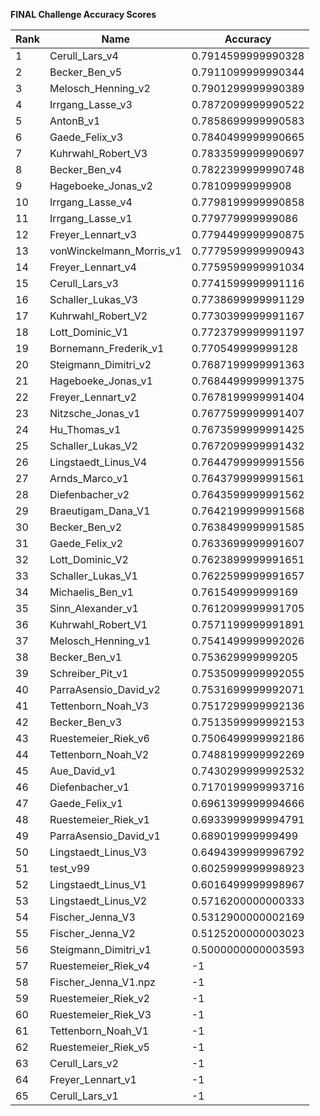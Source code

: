 **FINAL Challenge Accuracy Scores**



|Rank|Name|Accuracy|
|----|-----|---|
|1|Cerull_Lars_v4|0.7914599999990328|
|2|Becker_Ben_v5|0.7911099999990344|
|3|Melosch_Henning_v2|0.7901299999990389|
|4|Irrgang_Lasse_v3|0.7872099999990522|
|5|AntonB_v1|0.7858699999990583|
|6|Gaede_Felix_v3|0.7840499999990665|
|7|Kuhrwahl_Robert_V3|0.7833599999990697|
|8|Becker_Ben_v4|0.7822399999990748|
|9|Hageboeke_Jonas_v2|0.78109999999908|
|10|Irrgang_Lasse_v4|0.7798199999990858|
|11|Irrgang_Lasse_v1|0.779779999999086|
|12|Freyer_Lennart_v3|0.7794499999990875|
|13|vonWinckelmann_Morris_v1|0.7779599999990943|
|14|Freyer_Lennart_v4|0.7759599999991034|
|15|Cerull_Lars_v3|0.7741599999991116|
|16|Schaller_Lukas_V3|0.7738699999991129|
|17|Kuhrwahl_Robert_V2|0.7730399999991167|
|18|Lott_Dominic_V1|0.7723799999991197|
|19|Bornemann_Frederik_v1|0.770549999999128|
|20|Steigmann_Dimitri_v2|0.7687199999991363|
|21|Hageboeke_Jonas_v1|0.7684499999991375|
|22|Freyer_Lennart_v2|0.7678199999991404|
|23|Nitzsche_Jonas_v1|0.7677599999991407|
|24|Hu_Thomas_v1|0.7673599999991425|
|25|Schaller_Lukas_V2|0.7672099999991432|
|26|Lingstaedt_Linus_V4|0.7644799999991556|
|27|Arnds_Marco_v1|0.7643799999991561|
|28|Diefenbacher_v2|0.7643599999991562|
|29|Braeutigam_Dana_V1|0.7642199999991568|
|30|Becker_Ben_v2|0.7638499999991585|
|31|Gaede_Felix_v2|0.7633699999991607|
|32|Lott_Dominic_V2|0.7623899999991651|
|33|Schaller_Lukas_V1|0.7622599999991657|
|34|Michaelis_Ben_v1|0.761549999999169|
|35|Sinn_Alexander_v1|0.7612099999991705|
|36|Kuhrwahl_Robert_V1|0.7571199999991891|
|37|Melosch_Henning_v1|0.7541499999992026|
|38|Becker_Ben_v1|0.753629999999205|
|39|Schreiber_Pit_v1|0.7535099999992055|
|40|ParraAsensio_David_v2|0.7531699999992071|
|41|Tettenborn_Noah_V3|0.7517299999992136|
|42|Becker_Ben_v3|0.7513599999992153|
|43|Ruestemeier_Riek_v6|0.7506499999992186|
|44|Tettenborn_Noah_V2|0.7488199999992269|
|45|Aue_David_v1|0.7430299999992532|
|46|Diefenbacher_v1|0.7170199999993716|
|47|Gaede_Felix_v1|0.6961399999994666|
|48|Ruestemeier_Riek_v1|0.6933999999994791|
|49|ParraAsensio_David_v1|0.689019999999499|
|50|Lingstaedt_Linus_V3|0.6494399999996792|
|51|test_v99|0.6025999999998923|
|52|Lingstaedt_Linus_V1|0.6016499999998967|
|53|Lingstaedt_Linus_V2|0.5716200000000333|
|54|Fischer_Jenna_V3|0.5312900000002169|
|55|Fischer_Jenna_V2|0.5125200000003023|
|56|Steigmann_Dimitri_v1|0.5000000000003593|
|57|Ruestemeier_Riek_v4|-1|
|58|Fischer_Jenna_V1.npz|-1|
|59|Ruestemeier_Riek_v2|-1|
|60|Ruestemeier_Riek_V3|-1|
|61|Tettenborn_Noah_V1|-1|
|62|Ruestemeier_Riek_v5|-1|
|63|Cerull_Lars_v2|-1|
|64|Freyer_Lennart_v1|-1|
|65|Cerull_Lars_v1|-1|
